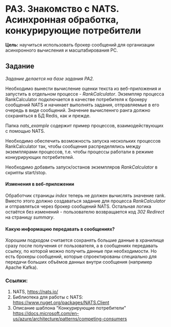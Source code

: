 # PA3. Знакомство с NATS. Асинхронная обработка, конкурирующие потребители

**Цель:** научиться использовать брокер сообщений для организации асинхронного вычисления и масштабирования РС.

## Задание

*Задание делается на базе задания PA2.*

Необходимо вынести вычисление оценки текста из веб-приложения и запустить в отдельном процессе - *RankCalculator*.
Экземпляр процесса RankCalculator подключается в качестве потребителя к брокеру сообщений NATS и начинает выполнять задания, отправляемые в его очередь в виде сообщений.
Значение вычисленнго ранга должно сохраняться в БД Redis, как и прежде.

Папка *nats_example* содержит пример процессов, взаимодействующих с помощью NATS.

Необходимо обеспечить возможность запуска нескольких процессов RankCalculator так, чтобы сообщения распределялись между экземплярами процессов, т.е. чтобы процессы работали в режиме конкурирующих потребителей.

Необходимо добавить запуск/останов экземпляров *RankCalculator* в скрипты start/stop.

#### Изменения в веб-приложении
Обработчик страницы *index* теперь не должен вычислять значение rank. Вместо этого должно создаваться задание для процесса *RankCalculator* и отправляться через брокер сообщений NATS. Остальная логика остаётся без изменений - пользователю возвращается код *302 Redirect* на страницу *summary*.

#### Какую информацию передавать в сообщениях?
Хорошим подходом считается сохранять большие данные в хранилище сразу после получения от пользователя, а в сообщениях передавать ссылку, по которой можно получить данные при необходимости. Но есть брокеры сообщений, которые спроектированы специально для передачи больших объёмов данных внутри сообщения (например Apache Kafka).

### Ссылки:
1. NATS, https://nats.io/
2. Библиотека для работы с NATS: https://www.nuget.org/packages/NATS.Client
3. Описание шаблона "Конкурирующие потребители" https://docs.microsoft.com/en-us/azure/architecture/patterns/competing-consumers